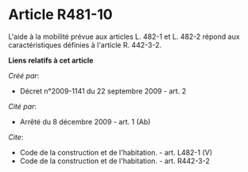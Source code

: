 # Article R481-10

L'aide à la mobilité prévue aux articles L. 482-1 et L. 482-2 répond aux caractéristiques définies à l'article R. 442-3-2.

**Liens relatifs à cet article**

_Créé par_:

  - Décret n°2009-1141 du 22 septembre 2009 - art. 2

_Cité par_:

  - Arrêté du 8 décembre 2009 - art. 1 (Ab)

_Cite_:

  - Code de la construction et de l'habitation. - art. L482-1 (V)
  - Code de la construction et de l'habitation. - art. R442-3-2

